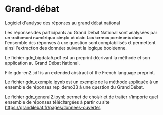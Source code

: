 # Grand-débat

Logiciel d'analyse des réponses au grand débat national

Les réponses des participants au Grand Débat National
sont analysées par un traitement numérique simple et clair.
Les termes pertinents dans l'ensemble des réponses à une question 
sont comptabilisés et permettent ainsi l'extraction des données
suivant la logique booléenne.

Le fichier gdn_bigdata5.pdf est un preprint décrivant la méthode et
son application au Grand Débat National.

File gdn-en2.pdf is an extended abstract of the French language preprint.

Le fichier gdn_exemple.ipynb est un exemple de la méthode appliquée
à un ensemble de réponses rep_demo33 à une question du Grand Débat.

Le fichier gdn_general2.ipynb permet de choisir et de traiter n'importe
quel ensemble de réponses téléchargées à partir du site https://granddebat.fr/pages/donnees-ouvertes
